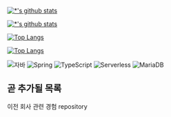 <!-- ![header](https://capsule-render.vercel.app/api?type=wave&color=auto&height=300&section=header&text=zzangkkmin%20GitHub%20Page&fontSize=40) -->


[![*'s github stats](https://github-readme-stats.vercel.app/api?username=zzangkkmin)](https://github.com/zzangkkmin)

[![*'s github stats](https://github-readme-stats.vercel.app/api?username=zzangkkmin&show_icons=true&theme=radical)](https://github.com/zzangkkmin)

[![Top Langs](https://github-readme-stats.vercel.app/api/top-langs/?username=zzangkkmin)](https://github.com/zzangkkmin/github-readme-stats)

[![Top Langs](https://github-readme-stats.vercel.app/api/top-langs/?username=zzangkkmin&layout=compact)](https://github.com/zzangkkmin/github-readme-stats)

![자바](https://img.shields.io/badge/-Java-007396?style=flat&logo=Java&logoColor=ffffff)
![Spring](https://img.shields.io/badge/-Spring-6DB33F?style=for-the-badge&logo=Spring&logoColor=white)
![TypeScript](https://img.shields.io/badge/-TypeScript-3178C6?style=flat-square&logo=TypeScript&logoColor=white)
![Serverless](https://img.shields.io/badge/-Serverless-FD5750?style=flat-square&logo=Serverless&logoColor=magenta)
![MariaDB](https://img.shields.io/badge/-MariaDB-1F305F?style=flat-square&logo=mariadb&logoColor=white)

## 곧 추가될 목록

이전 회사 관련 경험 repository
